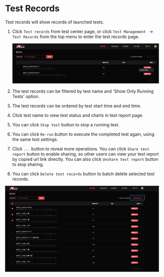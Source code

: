 # Test Records

Test records will show records of launched tests.

1. Click `Test records` from test center page, or click  `Test Management ` -> `Test Records` from the top menu to enter the test records page.

   ![test-records](../_assets/test_records.png)

2. The test records can be filtered by test name and 'Show Only Running Tests' option.

3. The test records can be ordered by test start time and end time.

4. Click test name to view test status and charts in test report page.

5. You can click  `Stop test` button to stop a running test.

6. You can click  `Re-run` button to execute the completed test again, using the same test settings.

7. Click  `...`  button to reveal more operations. You can click  `Share test report` button to enable sharing, so other users can view your test report by copied url link directly. You can also click  `Unshare test report` button to stop sharing.

8. You can click  `Delete test records` button to batch delete selected test records.

![test-delete](../_assets/test_records_del.png)
